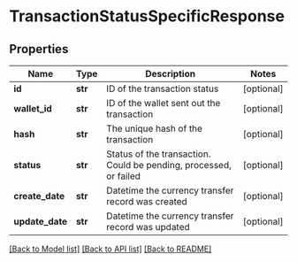 # TransactionStatusSpecificResponse

## Properties
Name | Type | Description | Notes
------------ | ------------- | ------------- | -------------
**id** | **str** | ID of the transaction status | [optional] 
**wallet_id** | **str** | ID of the wallet sent out the transaction | [optional] 
**hash** | **str** | The unique hash of the transaction | [optional] 
**status** | **str** | Status of the transaction. Could be pending, processed, or failed | [optional] 
**create_date** | **str** | Datetime the currency transfer record was created | [optional] 
**update_date** | **str** | Datetime the currency transfer record was updated | [optional] 

[[Back to Model list]](../README.md#documentation-for-models) [[Back to API list]](../README.md#documentation-for-api-endpoints) [[Back to README]](../README.md)


